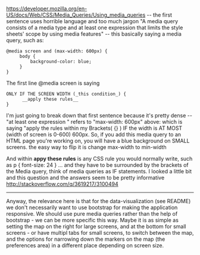 https://developer.mozilla.org/en-US/docs/Web/CSS/Media_Queries/Using_media_queries  -- the first sentence uses horrible language and too much jargon "A media query consists of a media type and at least one expression that limits the style sheets' scope by using media features" -- this basically saying a media query, such as:

    @media screen and (max-width: 600px) {
         body {
             background-color: blue;
         }
    }

The first line @media screen is saying 

    ONLY IF THE SCREEN WIDTH (_this condition_) {
          __apply these rules__ 
    }

I'm just going to break down that first sentence because it's pretty dense -- "at least one expression " refers to "max-width: 600px" above: which is saying "apply the rules within my Brackets( {} ) IF the width is AT MOST (width of screen is 0-600)  600px. So, if you add this media query to an HTML page you're working on, you will have a blue background on SMALL screens. the easy way to flip it is change max-width to min-width

And within __appy these rules__ is any CSS rule you would normally write, such as p { font-size: 24 } ... and they have to be surrounded by the brackets of the Media query, think of media queries as IF statements. I looked a little bit and this question and the answers seem to be pretty informative http://stackoverflow.com/q/3619217/3100494

___

Anyway, the relevance here is that for the data-visualization (see README) we don't necessarily want to use bootstrap for making the application responsive. We should use pure media queries rather than the help of bootstrap - we can be more specific this way. Maybe it is as simple as setting the map on the right for large screens, and at the bottom for small screens - or have multipl tabs for small screens, to switch between the map, and the options for narrowing down the markers on the map (the preferences area) in a different place depending on screen size.
